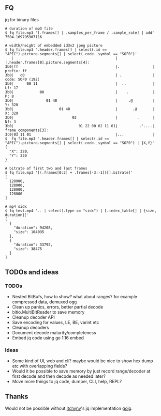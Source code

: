 ## FQ

jq for binary files

```
# duration of mp3 file
$ fq file.mp3 '[.frames[] | .samples_per_frame / .sample_rate] | add'
7504.169795907116

# width/height of embedded id3v2 jpeg picture
$ fq file.mp3 '.header.frames[] | select(.id == "APIC").picture.segments[] | select(.code._symbol == "SOF0")'
   |                                               |                |.header.frames[8].picture.segments[4]:
3b0|ff                                             |.               |  prefix: ff
3b0|   c0                                          | .              |  code: SOF0 (192)
3b0|      00 11                                    |  ..            |  Lf: 17
3b0|            08                                 |    .           |  P: 8
3b0|               01 40                           |     .@         |  Y: 320
3b0|                     01 40                     |       .@       |  X: 320
3b0|                           03                  |         .      |  Nf: 3
3b0|                              01 22 00 02 11 01|          ."....|  frame_components[3]:
3c0|03 11 01                                       |...             |
$  fq file.mp3 '.header.frames[] | select(.id == "APIC").picture.segments[] | select(.code._symbol == "SOF0") | {X,Y}'
{
  "X": 320,
  "Y": 320
}

# bitrate of first two and last frames
$ fq file.mp3 '[(.frames[0:2] + .frames[-3:-1])[].bitrate]'
[
  128000,
  128000,
  128000,
  128000
]

# mp4 sidx
$ fq test.mp4 '.. | select(.type == "sidx") | [.index_table[] | {size, duration}]'
[
  {
    "duration": 94208,
    "size": 104035
  },
  {
    "duration": 33792,
    "size": 38475
  }
]
```

## TODOs and ideas


### TODOs

- Nested BitBufs, how to show? what about ranges? for example compressed data, demuxed ogg
- Clean up panics, errors, better partial decode
- bitio.MultiBitReader to save memory
- Cleanup decoder API
- Save encoding for values, LE, BE, varint etc
- Cleanup decoders
- Document decode maturity/completeness
- Embed jq code using go 1.16 embed

### Ideas

- Some kind of UI, web and cli? maybe would be nice to show hex dump etc with overlapping fields?
- Would it be possible to save memory by just record range/decoder at first decode and
then decode as needed later?
- Move more things to jq code, dumper, CLI, help, REPL?

## Thanks

Would not be possible without [itchyny](https://github.com/itchyny)'s
jq implementation [gojq](https://github.com/itchyny/gojq).